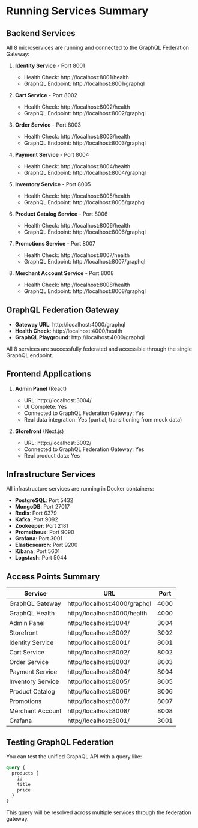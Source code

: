 # Running Services Summary

## Backend Services

All 8 microservices are running and connected to the GraphQL Federation Gateway:

1. **Identity Service** - Port 8001
   - Health Check: http://localhost:8001/health
   - GraphQL Endpoint: http://localhost:8001/graphql

2. **Cart Service** - Port 8002
   - Health Check: http://localhost:8002/health
   - GraphQL Endpoint: http://localhost:8002/graphql

3. **Order Service** - Port 8003
   - Health Check: http://localhost:8003/health
   - GraphQL Endpoint: http://localhost:8003/graphql

4. **Payment Service** - Port 8004
   - Health Check: http://localhost:8004/health
   - GraphQL Endpoint: http://localhost:8004/graphql

5. **Inventory Service** - Port 8005
   - Health Check: http://localhost:8005/health
   - GraphQL Endpoint: http://localhost:8005/graphql

6. **Product Catalog Service** - Port 8006
   - Health Check: http://localhost:8006/health
   - GraphQL Endpoint: http://localhost:8006/graphql

7. **Promotions Service** - Port 8007
   - Health Check: http://localhost:8007/health
   - GraphQL Endpoint: http://localhost:8007/graphql

8. **Merchant Account Service** - Port 8008
   - Health Check: http://localhost:8008/health
   - GraphQL Endpoint: http://localhost:8008/graphql

## GraphQL Federation Gateway

- **Gateway URL**: http://localhost:4000/graphql
- **Health Check**: http://localhost:4000/health
- **GraphQL Playground**: http://localhost:4000/graphql

All 8 services are successfully federated and accessible through the single GraphQL endpoint.

## Frontend Applications

1. **Admin Panel** (React)
   - URL: http://localhost:3004/
   - UI Complete: Yes
   - Connected to GraphQL Federation Gateway: Yes
   - Real data integration: Yes (partial, transitioning from mock data)

2. **Storefront** (Next.js)
   - URL: http://localhost:3002/
   - Connected to GraphQL Federation Gateway: Yes
   - Real product data: Yes

## Infrastructure Services

All infrastructure services are running in Docker containers:

- **PostgreSQL**: Port 5432
- **MongoDB**: Port 27017
- **Redis**: Port 6379
- **Kafka**: Port 9092
- **Zookeeper**: Port 2181
- **Prometheus**: Port 9090
- **Grafana**: Port 3001
- **Elasticsearch**: Port 9200
- **Kibana**: Port 5601
- **Logstash**: Port 5044

## Access Points Summary

| Service | URL | Port |
|---------|-----|------|
| GraphQL Gateway | http://localhost:4000/graphql | 4000 |
| GraphQL Health | http://localhost:4000/health | 4000 |
| Admin Panel | http://localhost:3004/ | 3004 |
| Storefront | http://localhost:3002/ | 3002 |
| Identity Service | http://localhost:8001/ | 8001 |
| Cart Service | http://localhost:8002/ | 8002 |
| Order Service | http://localhost:8003/ | 8003 |
| Payment Service | http://localhost:8004/ | 8004 |
| Inventory Service | http://localhost:8005/ | 8005 |
| Product Catalog | http://localhost:8006/ | 8006 |
| Promotions | http://localhost:8007/ | 8007 |
| Merchant Account | http://localhost:8008/ | 8008 |
| Grafana | http://localhost:3001/ | 3001 |

## Testing GraphQL Federation

You can test the unified GraphQL API with a query like:

```graphql
query {
  products {
    id
    title
    price
  }
}
```

This query will be resolved across multiple services through the federation gateway.